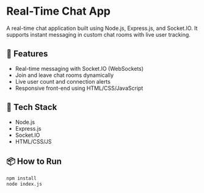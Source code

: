 # Real-Time Chat App

A real-time chat application built using Node.js, Express.js, and Socket.IO. It supports instant messaging in custom chat rooms with live user tracking.

## 🚀 Features
- Real-time messaging with Socket.IO (WebSockets)
- Join and leave chat rooms dynamically
- Live user count and connection alerts
- Responsive front-end using HTML/CSS/JavaScript

## 🧰 Tech Stack
- Node.js
- Express.js
- Socket.IO
- HTML/CSS/JS

## 📦 How to Run

```bash
npm install
node index.js
